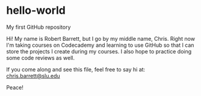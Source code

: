 # hello-world
My first GitHub repository

Hi! My name is Robert Barrett, but I go by my middle name, Chris. 
Right now I'm taking courses on Codecademy and learning to use GitHub
so that I can store the projects I create during my courses. I also
hope to practice doing some code reviews as well.

If you come along and see this file, feel free to say hi at:
chris.barrett@slu.edu

Peace!
